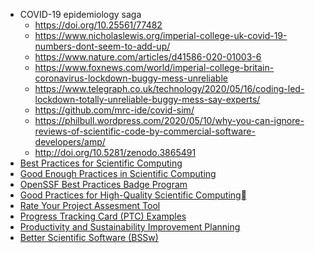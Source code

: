 <!-- overview -->
  * COVID-19 epidemiology saga
    * <https://doi.org/10.25561/77482>
    * <https://www.nicholaslewis.org/imperial-college-uk-covid-19-numbers-dont-seem-to-add-up/>
    * <https://www.nature.com/articles/d41586-020-01003-6>
    * <https://www.foxnews.com/world/imperial-college-britain-coronavirus-lockdown-buggy-mess-unreliable>
    * <https://www.telegraph.co.uk/technology/2020/05/16/coding-led-lockdown-totally-unreliable-buggy-mess-say-experts/>
    * <https://github.com/mrc-ide/covid-sim/>
    * <https://philbull.wordpress.com/2020/05/10/why-you-can-ignore-reviews-of-scientific-code-by-commercial-software-developers/amp/>
    * <http://doi.org/10.5281/zenodo.3865491>
  * [Best Practices for Scientific Computing](https://doi.org/10.1371/journal.pbio.1001745)
  * [Good Enough Practices in Scientific Computing](https://doi.org/10.1371/journal.pcbi.1005510)
  * [OpenSSF Best Practices Badge Program](https://www.bestpractices.dev/en)
  * [Good Practices for High-Quality Scientific Computing](https://doi.org/10.1109/MCSE.2023.3259259)
  * [Rate Your Project Assesment Tool](https://rateyourproject.org/)
  * [Progress Tracking Card (PTC) Examples](https://bssw-psip.github.io/ptc-catalog/catalog)
  * [Productivity and Sustainability Improvement Planning](https://bssw.io/psip)
  * [Better Scientific Software (BSSw)](https://bssw.io)
